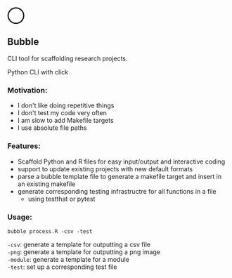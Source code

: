 # ◯ 
## Bubble

CLI tool for scaffolding research projects.

Python CLI with click

### Motivation:
* I don't like doing repetitive things 
* I don't test my code very often
* I am slow to add Makefile targets
* I use absolute file paths

### Features:

* Scaffold Python and R files for easy input/output and interactive coding
* support to update existing projects with new default formats
* parse a bubble template file to generate a makefile target and insert in an existing makefile 
* generate corresponding testing infrastructre for all functions in a file
	* using testthat or pytest

### Usage:
``` {shell} 
bubble process.R -csv -test
```

`-csv`: generate a template for outputting a csv file  
`-png`: generate a template for outputting a png image  
`-module`: generate a template for a module  
`-test`: set up a corresponding test file  


